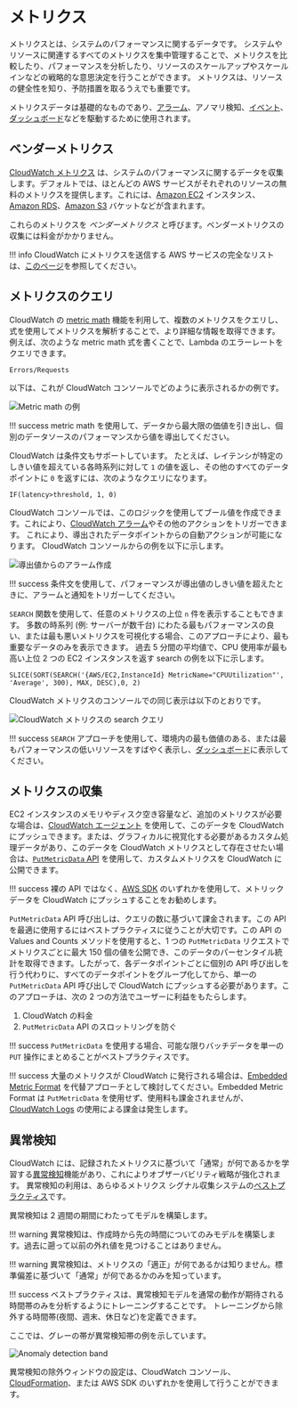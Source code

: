 # メトリクス

メトリクスとは、システムのパフォーマンスに関するデータです。 
システムやリソースに関連するすべてのメトリクスを集中管理することで、メトリクスを比較したり、パフォーマンスを分析したり、リソースのスケールアップやスケールインなどの戦略的な意思決定を行うことができます。
メトリクスは、リソースの健全性を知り、予防措置を取るうえでも重要です。

メトリクスデータは基礎的なものであり、[アラーム](../../signals/alarms/)、アノマリ検知、[イベント](../../signals/events/)、[ダッシュボード](../../tools/dashboards)などを駆動するために使用されます。

## ベンダーメトリクス

[CloudWatch メトリクス](https://docs.aws.amazon.com/ja_jp/AmazonCloudWatch/latest/monitoring/working_with_metrics.html) は、システムのパフォーマンスに関するデータを収集します。デフォルトでは、ほとんどの AWS サービスがそれぞれのリソースの無料のメトリクスを提供します。これには、[Amazon EC2](https://aws.amazon.com/jp/ec2/) インスタンス、[Amazon RDS](https://aws.amazon.com/jp/rds/)、[Amazon S3](https://aws.amazon.com/jp/s3/?p=pm&c=s3&z=4) バケットなどが含まれます。

これらのメトリクスを *ベンダーメトリクス* と呼びます。ベンダーメトリクスの収集には料金がかかりません。

!!! info
	CloudWatch にメトリクスを送信する AWS サービスの完全なリストは、[このページ](https://docs.aws.amazon.com/ja_jp/AmazonCloudWatch/latest/monitoring/aws-services-cloudwatch-metrics.html)を参照してください。

## メトリクスのクエリ

CloudWatch の [metric math](https://docs.aws.amazon.com/ja_jp/AmazonCloudWatch/latest/monitoring/using-metric-math.html) 機能を利用して、複数のメトリクスをクエリし、式を使用してメトリクスを解析することで、より詳細な情報を取得できます。 例えば、次のような metric math 式を書くことで、Lambda のエラーレートをクエリできます。

	Errors/Requests

以下は、これが CloudWatch コンソールでどのように表示されるかの例です。

![Metric math の例](../images/metrics1.png)

!!! success
	metric math を使用して、データから最大限の価値を引き出し、個別のデータソースのパフォーマンスから値を導出してください。

CloudWatch は条件文もサポートしています。 たとえば、レイテンシが特定のしきい値を超えている各時系列に対して `1` の値を返し、その他のすべてのデータポイントに `0` を返すには、次のようなクエリになります。

	IF(latency>threshold, 1, 0)

CloudWatch コンソールでは、このロジックを使用してブール値を作成できます。これにより、[CloudWatch アラーム](../../tools/alarms)やその他のアクションをトリガーできます。 これにより、導出されたデータポイントからの自動アクションが可能になります。 CloudWatch コンソールからの例を以下に示します。

![導出値からのアラーム作成](../images/metrics2.png)

!!! success
	条件文を使用して、パフォーマンスが導出値のしきい値を超えたときに、アラームと通知をトリガーしてください。

`SEARCH` 関数を使用して、任意のメトリクスの上位 `n` 件を表示することもできます。 多数の時系列 (例: サーバーが数千台) にわたる最もパフォーマンスの良い、または最も悪いメトリクスを可視化する場合、このアプローチにより、最も重要なデータのみを表示できます。 過去 5 分間の平均値で、CPU 使用率が最も高い上位 2 つの EC2 インスタンスを返す search の例を以下に示します。

	SLICE(SORT(SEARCH('{AWS/EC2,InstanceId} MetricName="CPUUtilization"', 'Average', 300), MAX, DESC),0, 2)

CloudWatch メトリクスのコンソールでの同じ表示は以下のとおりです。

![CloudWatch メトリクスの search クエリ](../images/metrics3.png)

!!! success
	`SEARCH` アプローチを使用して、環境内の最も価値のある、または最もパフォーマンスの低いリソースをすばやく表示し、[ダッシュボード](../../tools/dashboards)に表示してください。

## メトリクスの収集

EC2 インスタンスのメモリやディスク空き容量など、追加のメトリクスが必要な場合は、[CloudWatch エージェント](../../tools/cloudwatch_agent/) を使用して、このデータを CloudWatch にプッシュできます。または、グラフィカルに視覚化する必要があるカスタム処理データがあり、このデータを CloudWatch メトリクスとして存在させたい場合は、[`PutMetricData` API](https://docs.aws.amazon.com/AmazonCloudWatch/latest/APIReference/API_PutMetricData.html) を使用して、カスタムメトリクスを CloudWatch に公開できます。

!!! success
	裸の API ではなく、[AWS SDK](https://aws.amazon.com/developer/tools/) のいずれかを使用して、メトリックデータを CloudWatch にプッシュすることをお勧めします。

`PutMetricData` API 呼び出しは、クエリの数に基づいて課金されます。この API を最適に使用するにはベストプラクティスに従うことが大切です。この API の Values and Counts メソッドを使用すると、1 つの `PutMetricData` リクエストでメトリクスごとに最大 150 個の値を公開でき、このデータのパーセンタイル統計を取得できます。したがって、各データポイントごとに個別の API 呼び出しを行う代わりに、すべてのデータポイントをグループ化してから、単一の `PutMetricData` API 呼び出しで CloudWatch にプッシュする必要があります。このアプローチは、次の 2 つの方法でユーザーに利益をもたらします。

1. CloudWatch の料金
2. `PutMetricData` API のスロットリングを防ぐ

!!! success
	`PutMetricData` を使用する場合、可能な限りバッチデータを単一の `PUT` 操作にまとめることがベストプラクティスです。
	
!!! success
	大量のメトリクスが CloudWatch に発行される場合は、[Embedded Metric Format](https://docs.aws.amazon.com/AmazonCloudWatch/latest/monitoring/CloudWatch_Embedded_Metric_Format_Manual.html) を代替アプローチとして検討してください。Embedded Metric Format は `PutMetricData` を使用せず、使用料も課金されませんが、[CloudWatch Logs](../../tools/logs/) の使用による課金は発生します。

## 異常検知

CloudWatch には、記録されたメトリクスに基づいて「通常」が何であるかを学習する[異常検知](https://docs.aws.amazon.com/ja_jp/AmazonCloudWatch/latest/monitoring/CloudWatch_Anomaly_Detection.html)機能があり、これによりオブザーバビリティ戦略が強化されます。 異常検知の利用は、あらゆるメトリクス シグナル収集システムの[ベストプラクティス](../../signals/metrics/#use-anomaly-detection-algorithms)です。

異常検知は 2 週間の期間にわたってモデルを構築します。

!!! warning
	異常検知は、作成時から先の時間についてのみモデルを構築します。過去に遡って以前の外れ値を見つけることはありません。
	
!!! warning
	異常検知は、メトリクスの「適正」が何であるかは知りません。標準偏差に基づいて「通常」が何であるかのみを知っています。
	
!!! success
	ベストプラクティスは、異常検知モデルを通常の動作が期待される時間帯のみを分析するようにトレーニングすることです。 トレーニングから除外する時間帯(夜間、週末、休日など)を定義できます。

ここでは、グレーの帯が異常検知帯の例を示しています。

![Anomaly detection band](../images/metrics4.png)

異常検知の除外ウィンドウの設定は、CloudWatch コンソール、 [CloudFormation](https://docs.aws.amazon.com/ja_jp/AWSCloudFormation/latest/UserGuide/aws-properties-cloudwatch-anomalydetector-configuration.html)、または AWS SDK のいずれかを使用して行うことができます。
